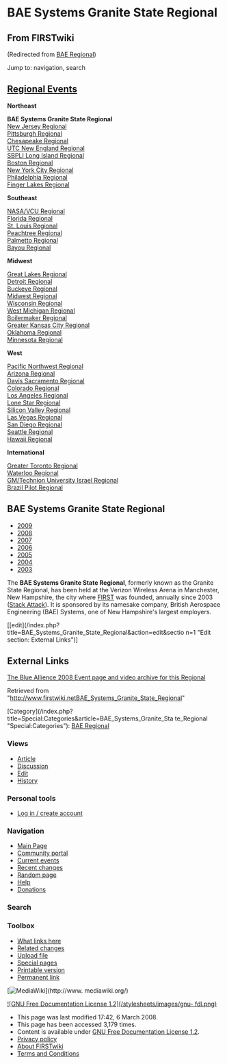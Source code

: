 # BAE Systems Granite State Regional

## From FIRSTwiki

(Redirected from [BAE Regional](/index.php?title=BAE_Regional&redirect=no "BAE
Regional"))

Jump to: navigation, search

## [Regional Events](Index_of_Regionals "Index of Regionals")

**Northeast**

**BAE Systems Granite State Regional**<br>
[New Jersey Regional](New_Jersey_Regional "New Jersey Regional")<br>
[Pittsburgh Regional](Pittsburgh_Regional "Pittsburgh Regional")<br>
[Chesapeake Regional](Chesapeake_Regional "Chesapeake Regional")<br>
[UTC New England Regional](UTC_New_England_Regional "UTC New
England Regional")<br>
[SBPLI Long Island Regional](SBPLI_Long_Island_Regional "SBPLI Long
Island Regional")<br>
[Boston Regional](Boston_Regional "Boston Regional")<br>
[New York City Regional](New_York_City_Regional "New York City
Regional")<br>
[Philadelphia Regional](Philadelphia_Regional "Philadelphia
Regional")<br>
[Finger Lakes Regional](Finger_Lakes_Regional "Finger Lakes
Regional")

**Southeast**

[NASA/VCU Regional](NASA/VCU_Regional "NASA/VCU Regional")<br>
[Florida Regional](Florida_Regional "Florida Regional")<br>
[St. Louis Regional](St._Louis_Regional "St. Louis Regional")<br>
[Peachtree Regional](Peachtree_Regional "Peachtree Regional")<br>
[Palmetto Regional](Palmetto_Regional "Palmetto Regional")<br>
[Bayou Regional](Bayou_Regional "Bayou Regional")

**Midwest**

[Great Lakes Regional](Great_Lakes_Regional "Great Lakes Regional")<br>
[Detroit Regional](Detroit_Regional "Detroit Regional")<br>
[Buckeye Regional](Buckeye_Regional "Buckeye Regional")<br>
[Midwest Regional](Midwest_Regional "Midwest Regional")<br>
[Wisconsin Regional](Wisconsin_Regional "Wisconsin Regional")<br>
[West Michigan Regional](West_Michigan_Regional "West Michigan
Regional")<br>
[Boilermaker Regional](Boilermaker_Regional "Boilermaker Regional")<br>
[Greater Kansas City Regional](Greater_Kansas_City_Regional "Greater Kansas City Regional")<br>
[Oklahoma Regional](Oklahoma_Regional "Oklahoma Regional")<br>
[Minnesota Regional](Minnesota_Regional "Minnesota Regional")

**West**

[Pacific Northwest Regional](Pacific_Northwest_Regional "Pacific
Northwest Regional")<br>
[Arizona Regional](Arizona_Regional "Arizona Regional")<br>
[Davis Sacramento Regional](Davis_Sacramento_Regional "Davis
Sacramento Regional")<br>
[Colorado Regional](Colorado_Regional "Colorado Regional")<br>
[Los Angeles Regional](Los_Angeles_Regional "Los Angeles Regional")<br>
[Lone Star Regional](Lone_Star_Regional "Lone Star Regional")<br>
[Silicon Valley Regional](Silicon_Valley_Regional "Silicon Valley
Regional")<br>
[Las Vegas Regional](Las_Vegas_Regional "Las Vegas Regional")<br>
[San Diego Regional](San_Diego_Regional "San Diego Regional")<br>
[Seattle Regional](Seattle_Regional "Seattle Regional")<br>
[Hawaii Regional](Hawaii_Regional "Hawaii Regional")

**International**

[Greater Toronto Regional](Greater_Toronto_Regional "Greater
Toronto Regional")<br>
[Waterloo Regional](Waterloo_Regional "Waterloo Regional")<br>
[GM/Technion University Israel Regional](GM/Technion_University_Israel_Regional "GM/Technion
University Israel Regional")<br>
[Brazil Pilot Regional](Brazil_Pilot_Regional "Brazil Pilot
Regional")

## **BAE Systems Granite State Regional**

- [2009](/index.php?title=BAE_Systems_Granite_State_Regional_%282009%29&action=edit "BAE Systems Granite State Regional \(2009\)")
- [2008](/index.php?title=BAE_Systems_Granite_State_Regional_%282008%29&action=edit "BAE Systems Granite State Regional \(2008\)")
- [2007](BAE_Systems_Granite_State_Regional_%282007%29 "BAE Systems Granite State Regional \(2007\)")
- [2006](BAE_Systems_Granite_State_Regional_%282006%29 "BAE Systems Granite State Regional \(2006\)")
- [2005](BAE_Systems_Granite_State_Regional_%282005%29 "BAE Systems Granite State Regional \(2005\)")
- [2004](BAE_Systems_Granite_State_Regional_%282004%29 "BAE Systems Granite State Regional \(2004\)")
- [2003](BAE_Systems_Granite_State_Regional_%282003%29 "BAE Systems Granite State Regional \(2003\)")

The **BAE Systems Granite State Regional**, formerly known as the Granite State Regional, has been held at the Verizon Wireless Arena in Manchester, New Hampshire, the city where [FIRST](first) was founded, annually since 2003 ([Stack Attack](Stack_Attack "Stack Attack")). It is sponsored by its namesake company, British Aerospace Engineering (BAE) Systems, one of New Hampshire's largest employers.

[[edit](/index.php?title=BAE_Systems_Granite_State_Regional&action=edit&sectio
n=1 "Edit section: External Links")]

## External Links

[The Blue Allience 2008 Event page and video archive for this Regional](http://www.thebluealliance.net/tbatv/event.php?eventid=137 "http://www.thebluealliance.net/tbatv/event.php?eventid=137")

Retrieved from "<http://www.firstwiki.netBAE_Systems_Granite_State_Regional>"

[Category](/index.php?title=Special:Categories&article=BAE_Systems_Granite_Sta
te_Regional "Special:Categories"): [BAE Regional](Category:BAE_Regional "Category:BAE Regional")

### Views

- [Article](BAE_Systems_Granite_State_Regional)
- [Discussion](/index.php?title=Talk:BAE_Systems_Granite_State_Regional&action=edit)
- [Edit](/index.php?title=BAE_Systems_Granite_State_Regional&action=edit)
- [History](/index.php?title=BAE_Systems_Granite_State_Regional&action=history)

### Personal tools

- [Log in / create account](/index.php?title=Special:Userlogin&returnto=BAE_Systems_Granite_State_Regional)

[](Main_Page "Main Page")

### Navigation

- [Main Page](Main_Page)
- [Community portal](FIRSTwiki:Community_portal)
- [Current events](Current_events)
- [Recent changes](Special:Recentchanges)
- [Random page](Special:Random)
- [Help](Help:Contents)
- [Donations](FIRSTwiki:Site_support)

### Search

### Toolbox

- [What links here](Special:Whatlinkshere/BAE_Systems_Granite_State_Regional)
- [Related changes](Special:Recentchangeslinked/BAE_Systems_Granite_State_Regional)
- [Upload file](Special:Upload)
- [Special pages](Special:Specialpages)
- [Printable version](/index.php?title=BAE_Systems_Granite_State_Regional&printable=yes)
- [Permanent link](/index.php?title=BAE_Systems_Granite_State_Regional&oldid=66649)

[![MediaWiki](/skins/common/images/poweredby_mediawiki_88x31.png)](http://www.
mediawiki.org/)

[![GNU Free Documentation License 1.2](/stylesheets/images/gnu-
fdl.png)](http://www.gnu.org/copyleft/fdl.html)

- This page was last modified 17:42, 6 March 2008.
- This page has been accessed 3,179 times.
- Content is available under [GNU Free Documentation License 1.2](http://www.gnu.org/copyleft/fdl.html "http://www.gnu.org/copyleft/fdl.html").
- [Privacy policy](FIRSTwiki:Privacy_policy "FIRSTwiki:Privacy policy")
- [About FIRSTwiki](FIRSTwiki:About "FIRSTwiki:About")
- [Terms and Conditions](FIRSTwiki:Terms_and_conditions "FIRSTwiki:Terms and conditions")
